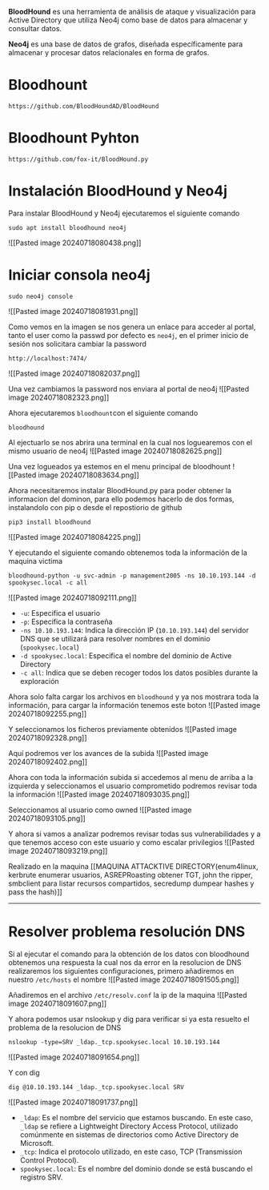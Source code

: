 **BloodHound** es una herramienta de análisis de ataque y visualización para Active Directory que utiliza Neo4j como base de datos para almacenar y consultar datos.

**Neo4j** es una base de datos de grafos, diseñada específicamente para almacenar y procesar datos relacionales en forma de grafos.

# **Bloodhount**
```
https://github.com/BloodHoundAD/BloodHound
```

# **Bloodhount Pyhton**
```
https://github.com/fox-it/BloodHound.py
```

# Instalación BloodHound y Neo4j
Para instalar BloodHound y Neo4j ejecutaremos el siguiente comando
```
sudo apt install bloodhound neo4j
```
![[Pasted image 20240718080438.png]]

# Iniciar consola neo4j
```
sudo neo4j console
```
![[Pasted image 20240718081931.png]]

Como vemos en la imagen se nos genera un enlace para acceder al portal, tanto el user como la passwd por defecto es `neo4j`, en el primer inicio de sesión nos solicitara cambiar la password
```
http://localhost:7474/
```
![[Pasted image 20240718082037.png]]

Una vez cambiamos la password nos enviara al portal de neo4j
![[Pasted image 20240718082323.png]]

Ahora ejecutaremos `bloodhount`con el siguiente comando
```
bloodhound
```

Al ejectuarlo se nos abrira una terminal en la cual nos loguearemos con el mismo usuario de neo4j
![[Pasted image 20240718082625.png]]

Una vez logueados ya estemos en el menu principal de bloodhount
![[Pasted image 20240718083634.png]]

Ahora necesitaremos instalar BloodHound.py para poder obtener la informacion del dominon, para ello podemos hacerlo de dos formas, instalandolo con pip o desde el repostiorio de github
```
pip3 install bloodhound
```
![[Pasted image 20240718084225.png]]

Y ejecutando el siguiente comando obtenemos toda la información de la maquina victima
```
bloodhound-python -u svc-admin -p management2005 -ns 10.10.193.144 -d spookysec.local -c all
```
![[Pasted image 20240718092111.png]]
- `-u`: Especifica el usuario
- `-p`: Especifica la contraseña
- `-ns 10.10.193.144`: Indica la dirección IP (`10.10.193.144`) del servidor DNS que se utilizará para resolver nombres en el dominio (`spookysec.local`)
- `-d spookysec.local`: Especifica el nombre del dominio de Active Directory
- `-c all`: Indica que se deben recoger todos los datos posibles durante la exploración

Ahora solo falta cargar los archivos en `bloodhound` y ya nos mostrara toda la información, para cargar la información tenemos este boton
![[Pasted image 20240718092255.png]]

Y seleccionamos los ficheros previamente obtenidos
![[Pasted image 20240718092328.png]]

Aquí podremos ver los avances de la subida
![[Pasted image 20240718092402.png]]

Ahora con toda la información subida si accedemos al menu de arriba a la izquierda y seleccionamos el usuario comprometido podremos revisar toda la información
![[Pasted image 20240718093035.png]]

Seleccionamos al usuario como owned
![[Pasted image 20240718093105.png]]

Y ahora si vamos a analizar podremos revisar todas sus vulnerabilidades y a que tenemos acceso con este usuario y como escalar privilegios
![[Pasted image 20240718093219.png]]

Realizado en la maquina [[MAQUINA ATTACKTIVE DIRECTORY(enum4linux, kerbrute enumerar usuarios, ASREPRoasting obtener TGT, john the ripper, smbclient para listar recursos compartidos, secredump dumpear hashes y pass the hash)]]


-----
# **Resolver problema resolución DNS**
Si al ejecutar el comando para la obtención de los datos con bloodhound obtenemos una respuesta la cual nos da error en la resolucion de DNS realizaremos los siguientes configuraciones, primero añadiremos en nuestro `/etc/hosts` el nombre
![[Pasted image 20240718091505.png]]

Añadiremos en el archivo `/etc/resolv.conf` la ip de la maquina
![[Pasted image 20240718091607.png]]

Y ahora podemos usar nslookup y dig para verificar si ya esta resuelto el problema de la resolucion de DNS
```
nslookup -type=SRV _ldap._tcp.spookysec.local 10.10.193.144
```
![[Pasted image 20240718091654.png]]

Y con dig
```
dig @10.10.193.144 _ldap._tcp.spookysec.local SRV
```
![[Pasted image 20240718091737.png]]
- `_ldap`: Es el nombre del servicio que estamos buscando. En este caso, `_ldap` se refiere a Lightweight Directory Access Protocol, utilizado comúnmente en sistemas de directorios como Active Directory de Microsoft.
- `_tcp`: Indica el protocolo utilizado, en este caso, TCP (Transmission Control Protocol).
- `spookysec.local`: Es el nombre del dominio donde se está buscando el registro SRV.